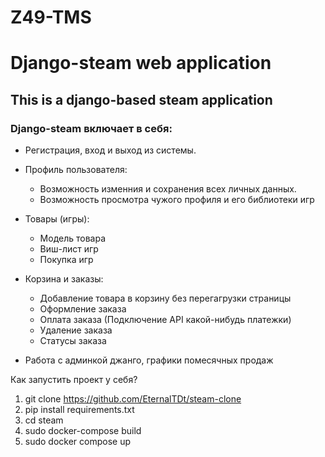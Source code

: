 # Z49-TMS

# Django-steam web application
## This is a django-based steam application

### Django-steam включает в себя:
* Регистрация, вход и выход из системы.
* Профиль пользователя:
  * Возможность изменния и сохранения всех личных данных.
  * Возможность просмотра чужого профиля и его библиотеки игр
* Товары (игры):
  * Модель товара
  * Виш-лист игр
  * Покупка игр

* Корзина и заказы:
  * Добавление товара в корзину без перегагрузки страницы
  * Оформление заказа
  * Оплата заказа (Подключение API какой-нибудь платежки)
  * Удаление заказа
  * Статусы заказа

* Работа с админкой джанго, графики помесячных продаж


Как запустить проект у себя?

1. git clone https://github.com/EternalTDt/steam-clone
2. pip install requirements.txt
3. cd steam
4. sudo docker-compose build
5. sudo docker compose up
